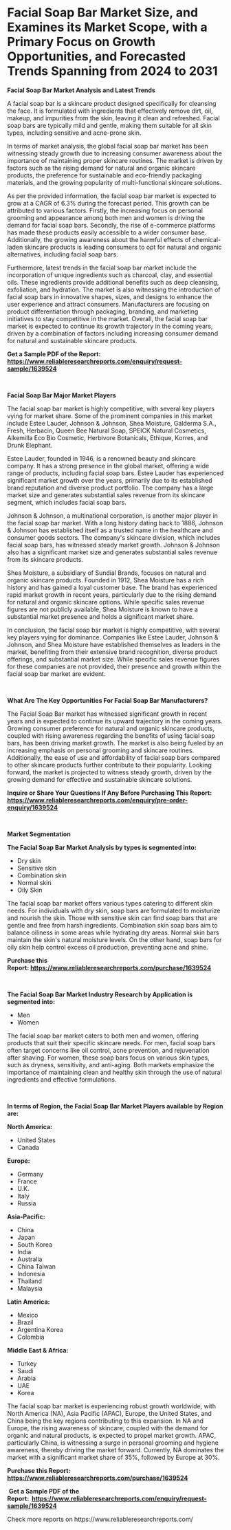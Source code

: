 <p><h1>Facial Soap Bar Market Size, and Examines its Market Scope, with a Primary Focus on Growth Opportunities, and Forecasted Trends Spanning from 2024 to 2031</h1></p><p><strong>Facial Soap Bar Market Analysis and Latest Trends</strong></p>
<p><p>A facial soap bar is a skincare product designed specifically for cleansing the face. It is formulated with ingredients that effectively remove dirt, oil, makeup, and impurities from the skin, leaving it clean and refreshed. Facial soap bars are typically mild and gentle, making them suitable for all skin types, including sensitive and acne-prone skin.</p><p>In terms of market analysis, the global facial soap bar market has been witnessing steady growth due to increasing consumer awareness about the importance of maintaining proper skincare routines. The market is driven by factors such as the rising demand for natural and organic skincare products, the preference for sustainable and eco-friendly packaging materials, and the growing popularity of multi-functional skincare solutions.</p><p>As per the provided information, the facial soap bar market is expected to grow at a CAGR of 6.3% during the forecast period. This growth can be attributed to various factors. Firstly, the increasing focus on personal grooming and appearance among both men and women is driving the demand for facial soap bars. Secondly, the rise of e-commerce platforms has made these products easily accessible to a wider consumer base. Additionally, the growing awareness about the harmful effects of chemical-laden skincare products is leading consumers to opt for natural and organic alternatives, including facial soap bars.</p><p>Furthermore, latest trends in the facial soap bar market include the incorporation of unique ingredients such as charcoal, clay, and essential oils. These ingredients provide additional benefits such as deep cleansing, exfoliation, and hydration. The market is also witnessing the introduction of facial soap bars in innovative shapes, sizes, and designs to enhance the user experience and attract consumers. Manufacturers are focusing on product differentiation through packaging, branding, and marketing initiatives to stay competitive in the market. Overall, the facial soap bar market is expected to continue its growth trajectory in the coming years, driven by a combination of factors including increasing consumer demand for natural and sustainable skincare products.</p></p>
<p><strong>Get a Sample PDF of the Report:&nbsp; <a href="https://www.reliableresearchreports.com/enquiry/request-sample/1639524">https://www.reliableresearchreports.com/enquiry/request-sample/1639524</a></strong></p>
<p>&nbsp;</p>
<p><strong>Facial Soap Bar Major Market Players</strong></p>
<p><p>The facial soap bar market is highly competitive, with several key players vying for market share. Some of the prominent companies in this market include Estee Lauder, Johnson & Johnson, Shea Moisture, Galderma S.A., Fresh, Herbacin, Queen Bee Natural Soap, SPEICK Natural Cosmetics, Alkemilla Eco Bio Cosmetic, Herbivore Botanicals, Ethique, Κorres, and Drunk Elephant.</p><p>Estee Lauder, founded in 1946, is a renowned beauty and skincare company. It has a strong presence in the global market, offering a wide range of products, including facial soap bars. Estee Lauder has experienced significant market growth over the years, primarily due to its established brand reputation and diverse product portfolio. The company has a large market size and generates substantial sales revenue from its skincare segment, which includes facial soap bars.</p><p>Johnson & Johnson, a multinational corporation, is another major player in the facial soap bar market. With a long history dating back to 1886, Johnson & Johnson has established itself as a trusted name in the healthcare and consumer goods sectors. The company's skincare division, which includes facial soap bars, has witnessed steady market growth. Johnson & Johnson also has a significant market size and generates substantial sales revenue from its skincare products.</p><p>Shea Moisture, a subsidiary of Sundial Brands, focuses on natural and organic skincare products. Founded in 1912, Shea Moisture has a rich history and has gained a loyal customer base. The brand has experienced rapid market growth in recent years, particularly due to the rising demand for natural and organic skincare options. While specific sales revenue figures are not publicly available, Shea Moisture is known to have a substantial market presence and holds a significant market share.</p><p>In conclusion, the facial soap bar market is highly competitive, with several key players vying for dominance. Companies like Estee Lauder, Johnson & Johnson, and Shea Moisture have established themselves as leaders in the market, benefiting from their extensive brand recognition, diverse product offerings, and substantial market size. While specific sales revenue figures for these companies are not provided, their presence and growth within the facial soap bar market are evident.</p></p>
<p>&nbsp;</p>
<p><strong>What Are The Key Opportunities For Facial Soap Bar Manufacturers?</strong></p>
<p><p>The Facial Soap Bar market has witnessed significant growth in recent years and is expected to continue its upward trajectory in the coming years. Growing consumer preference for natural and organic skincare products, coupled with rising awareness regarding the benefits of using facial soap bars, has been driving market growth. The market is also being fueled by an increasing emphasis on personal grooming and skincare routines. Additionally, the ease of use and affordability of facial soap bars compared to other skincare products further contribute to their popularity. Looking forward, the market is projected to witness steady growth, driven by the growing demand for effective and sustainable skincare solutions.</p></p>
<p><strong>Inquire or Share Your Questions If Any Before Purchasing This Report: <a href="https://www.reliableresearchreports.com/enquiry/pre-order-enquiry/1639524">https://www.reliableresearchreports.com/enquiry/pre-order-enquiry/1639524</a></strong></p>
<p>&nbsp;</p>
<p><strong>Market Segmentation</strong></p>
<p><strong>The Facial Soap Bar Market Analysis by types is segmented into:</strong></p>
<p><ul><li>Dry skin</li><li>Sensitive skin</li><li>Combination skin</li><li>Normal skin</li><li>Oily Skin</li></ul></p>
<p><p>The facial soap bar market offers various types catering to different skin needs. For individuals with dry skin, soap bars are formulated to moisturize and nourish the skin. Those with sensitive skin can find soap bars that are gentle and free from harsh ingredients. Combination skin soap bars aim to balance oiliness in some areas while hydrating dry areas. Normal skin bars maintain the skin's natural moisture levels. On the other hand, soap bars for oily skin help control excess oil production, preventing acne and shine.</p></p>
<p><strong>Purchase this Report:&nbsp;<a href="https://www.reliableresearchreports.com/purchase/1639524">https://www.reliableresearchreports.com/purchase/1639524</a></strong></p>
<p>&nbsp;</p>
<p><strong>The Facial Soap Bar Market Industry Research by Application is segmented into:</strong></p>
<p><ul><li>Men</li><li>Women</li></ul></p>
<p><p>The facial soap bar market caters to both men and women, offering products that suit their specific skincare needs. For men, facial soap bars often target concerns like oil control, acne prevention, and rejuvenation after shaving. For women, these soap bars focus on various skin types, such as dryness, sensitivity, and anti-aging. Both markets emphasize the importance of maintaining clean and healthy skin through the use of natural ingredients and effective formulations.</p></p>
<p>&nbsp;</p>
<p><strong>In terms of Region, the Facial Soap Bar Market Players available by Region are:</strong></p>
<p>
    <p> <strong> North America: </strong>
        <ul>
            <li>United States</li>
            <li>Canada</li>
        </ul>
        </p> 
    <p> <strong> Europe: </strong>
        <ul>
            <li>Germany</li>
            <li>France</li>
            <li>U.K.</li>
            <li>Italy</li>
            <li>Russia</li>
        </ul>
        </p> 
    <p> <strong> Asia-Pacific: </strong>
        <ul>
            <li>China</li>
            <li>Japan</li>
            <li>South Korea</li>
            <li>India</li>
            <li>Australia</li>
            <li>China Taiwan</li>
            <li>Indonesia</li>
            <li>Thailand</li>
            <li>Malaysia</li>
        </ul>
        </p> 
    <p> <strong> Latin America: </strong>
        <ul>
            <li>Mexico</li>
            <li>Brazil</li>
            <li>Argentina Korea</li>
            <li>Colombia</li>
        </ul>
        </p> 
    <p> <strong> Middle East & Africa: </strong>
        <ul>
            <li>Turkey</li>
            <li>Saudi</li>
            <li>Arabia</li>
            <li>UAE</li>
            <li>Korea</li>
        </ul>
    </p>
    </p>
<p><p>The facial soap bar market is experiencing robust growth worldwide, with North America (NA), Asia Pacific (APAC), Europe, the United States, and China being the key regions contributing to this expansion. In NA and Europe, the rising awareness of skincare, coupled with the demand for organic and natural products, is expected to propel market growth. APAC, particularly China, is witnessing a surge in personal grooming and hygiene awareness, thereby driving the market forward. Currently, NA dominates the market with a significant market share of 35%, followed by Europe at 30%.</p></p>
<p><strong>Purchase this Report: <a href="https://www.reliableresearchreports.com/purchase/1639524">https://www.reliableresearchreports.com/purchase/1639524</a></strong></p>
<p>&nbsp;<strong>Get a Sample PDF of the Report:&nbsp;&nbsp;<a href="https://www.reliableresearchreports.com/enquiry/request-sample/1639524">https://www.reliableresearchreports.com/enquiry/request-sample/1639524</a></strong></p>
<p><strong></strong></p>
<p>Check more reports on https://www.reliableresearchreports.com/</p>